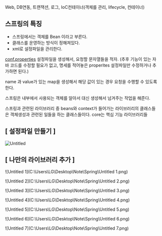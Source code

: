 Web, DB연동, 트랜잭션, 로그, IoC컨테이너(객체를 관리, lifecycle, 컨테이너)

## 스프링의 특징

- 스프링에서는 객체를 Bean 이라고 부른다.
- 클래스를 운영하는 방식이 정해져있다.
- xml로 설정파일을 관리한다.

[conf.properties](http://conf.properties) 설정파일을 생성해서, 요청할 문자열들을 적자. (추후 기능이 있는 자바 코드를 수정할 필요가 없고, 명세를 적어놓은 properites 설정파일만 수정하거나 추가하면 된다.)

name 과 value가 있는 map을 생성해서 해당 값이 있는 경우 요청을 수행할 수 있도록 한다.

스프링은 내부에서 사용되는 객체를 알아서 대신 생성해서 넘겨주는 작업을 해준다.

스프링과 관련된 라이브러리 중 beans와 context가 들어가는 라이브러리의 클래스들은 객체생성과 관련된 일들을 하는 클래스들이다. core는 핵심 기능 라이브러리들

## [ 설정파일 만들기 ]

![Untitled](C:\Users\LG\Desktop\Note\Spring\Untitled.png)

## [ 나만의 라이브러리 추가 ]

![Untitled 1](C:\Users\LG\Desktop\Note\Spring\Untitled 1.png)



![Untitled 2](C:\Users\LG\Desktop\Note\Spring\Untitled 2.png)

![Untitled 3](C:\Users\LG\Desktop\Note\Spring\Untitled 3.png)

![Untitled 4](C:\Users\LG\Desktop\Note\Spring\Untitled 4.png)



![Untitled 5](C:\Users\LG\Desktop\Note\Spring\Untitled 5.png)

![Untitled 6](C:\Users\LG\Desktop\Note\Spring\Untitled 6.png)



![Untitled 7](C:\Users\LG\Desktop\Note\Spring\Untitled 7.png)





